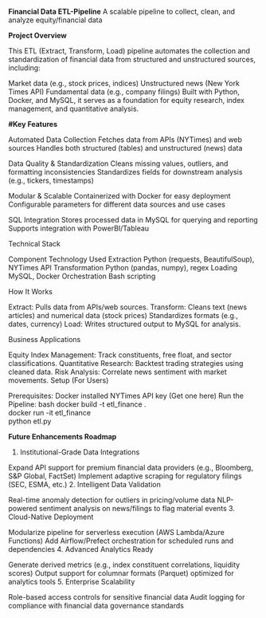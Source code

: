 **Financial Data ETL-Pipeline**
A scalable pipeline to collect, clean, and analyze equity/financial data

**Project Overview**

This ETL (Extract, Transform, Load) pipeline automates the collection and standardization of financial data from structured and unstructured sources, including:

Market data (e.g., stock prices, indices)
Unstructured news (New York Times API)
Fundamental data (e.g., company filings)
Built with Python, Docker, and MySQL, it serves as a foundation for equity research, index management, and quantitative analysis.

**#Key Features**

Automated Data Collection
Fetches data from APIs (NYTimes) and web sources
Handles both structured (tables) and unstructured (news) data

Data Quality & Standardization
Cleans missing values, outliers, and formatting inconsistencies
Standardizes fields for downstream analysis (e.g., tickers, timestamps)

Modular & Scalable
Containerized with Docker for easy deployment
Configurable parameters for different data sources and use cases

SQL Integration
Stores processed data in MySQL for querying and reporting
Supports integration with PowerBI/Tableau

Technical Stack

Component	            Technology Used
Extraction            Python (requests, BeautifulSoup), NYTimes API
Transformation	      Python (pandas, numpy), regex
Loading	              MySQL, Docker
Orchestration	        Bash scripting


How It Works

Extract: Pulls data from APIs/web sources.
Transform:
Cleans text (news articles) and numerical data (stock prices)
Standardizes formats (e.g., dates, currency)
Load: Writes structured output to MySQL for analysis.


Business Applications

Equity Index Management: Track constituents, free float, and sector classifications.
Quantitative Research: Backtest trading strategies using cleaned data.
Risk Analysis: Correlate news sentiment with market movements.
Setup (For Users)

Prerequisites:
Docker installed
NYTimes API key (Get one here)
Run the Pipeline:
bash
docker build -t etl_finance .  
docker run -it etl_finance  
python etl.py  

**Future Enhancements Roadmap**

1. Institutional-Grade Data Integrations

Expand API support for premium financial data providers (e.g., Bloomberg, S&P Global, FactSet)
Implement adaptive scraping for regulatory filings (SEC, ESMA, etc.)
2. Intelligent Data Validation

Real-time anomaly detection for outliers in pricing/volume data
NLP-powered sentiment analysis on news/filings to flag material events
3. Cloud-Native Deployment

Modularize pipeline for serverless execution (AWS Lambda/Azure Functions)
Add Airflow/Prefect orchestration for scheduled runs and dependencies
4. Advanced Analytics Ready

Generate derived metrics (e.g., index constituent correlations, liquidity scores)
Output support for columnar formats (Parquet) optimized for analytics tools
5. Enterprise Scalability

Role-based access controls for sensitive financial data
Audit logging for compliance with financial data governance standards
